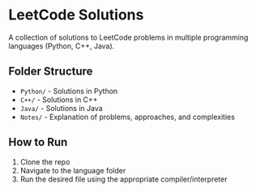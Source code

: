 # LeetCode Solutions

A collection of solutions to LeetCode problems in multiple programming languages (Python, C++, Java).

## Folder Structure

- `Python/` - Solutions in Python
- `C++/` - Solutions in C++
- `Java/` - Solutions in Java
- `Notes/` - Explanation of problems, approaches, and complexities

## How to Run

1. Clone the repo
2. Navigate to the language folder
3. Run the desired file using the appropriate compiler/interpreter
